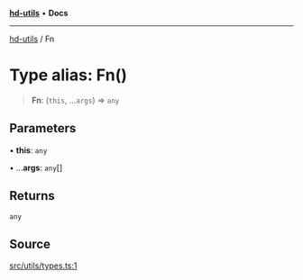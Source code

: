 [**hd-utils**](../README.md) • **Docs**

***

[hd-utils](../globals.md) / Fn

# Type alias: Fn()

> **Fn**: (`this`, ...`args`) => `any`

## Parameters

• **this**: `any`

• ...**args**: `any`[]

## Returns

`any`

## Source

[src/utils/types.ts:1](https://github.com/AhmadHddad/h-utils/blob/f7bb9ae71f981ffef49079271b9540862594b7e6/src/utils/types.ts#L1)
